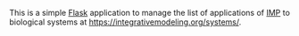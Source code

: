 This is a simple [Flask](http://flask.pocoo.org/) application to manage
the list of applications of [IMP](https://integrativemodeling.org/) to
biological systems at https://integrativemodeling.org/systems/.
